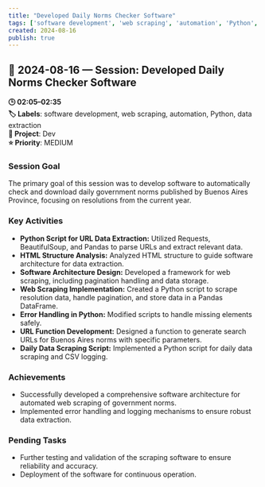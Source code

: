 ```yaml
---
title: "Developed Daily Norms Checker Software"
tags: ['software development', 'web scraping', 'automation', 'Python', 'data extraction']
created: 2024-08-16
publish: true
---
```


## 📅 2024-08-16 — Session: Developed Daily Norms Checker Software

**🕒 02:05–02:35**  
**🏷️ Labels**: software development, web scraping, automation, Python, data extraction  
**📂 Project**: Dev  
**⭐ Priority**: MEDIUM  


### Session Goal
The primary goal of this session was to develop software to automatically check and download daily government norms published by Buenos Aires Province, focusing on resolutions from the current year.

### Key Activities
- **Python Script for URL Data Extraction:** Utilized Requests, BeautifulSoup, and Pandas to parse URLs and extract relevant data.
- **HTML Structure Analysis:** Analyzed HTML structure to guide software architecture for data extraction.
- **Software Architecture Design:** Developed a framework for web scraping, including pagination handling and data storage.
- **Web Scraping Implementation:** Created a Python script to scrape resolution data, handle pagination, and store data in a Pandas DataFrame.
- **Error Handling in Python:** Modified scripts to handle missing elements safely.
- **URL Function Development:** Designed a function to generate search URLs for Buenos Aires norms with specific parameters.
- **Daily Data Scraping Script:** Implemented a Python script for daily data scraping and CSV logging.

### Achievements
- Successfully developed a comprehensive software architecture for automated web scraping of government norms.
- Implemented error handling and logging mechanisms to ensure robust data extraction.

### Pending Tasks
- Further testing and validation of the scraping software to ensure reliability and accuracy.
- Deployment of the software for continuous operation.
